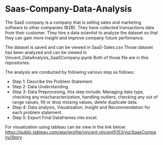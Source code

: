 # Saas-Company-Data-Analysis

The SaaS company is a company that is selling sales and marketing software to other companies (B2B). They have collected transactions data from their customer. They hire a data scientist to analyze the dataset so that they can gain more insight and improve company future perfomance.

The dataset is saved and can be viewed in SaaS-Sales.csv
Those dataset has been analyzed and can be viewed in Vincent_DataAnalysis_SaaSCompany.ipynb
Both of those file are in this repositories.

The analysis are conducted by following various step as follows:
- Step 1: Describe the Problem Statement.
- Step 2: Data Understanding.
- Step 3: Data Preprocesing, this step include: Managing data type, checking any mischaracterization, handling outliers, checking any out of range values, fill or drop missing values, delete duplicate data.
- Step 4: Data analysis, Visualization, Insight and Recommendation for each problem statement.
- Step 5: Export Final Dataframes into excel.

For visualization using tableau can be view in the link below:
https://public.tableau.com/app/profile/vincent.vincent5153/viz/SaasCompany/Story
